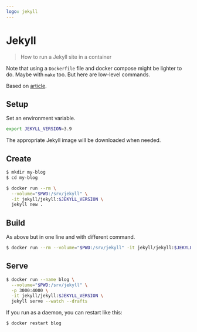 ```yaml
---
logo: jekyll
---
```

# Jekyll
> How to run a Jekyll site in a container

Note that using a `Dockerfile` file and docker compose might be lighter to do. Maybe with `make` too. But here are low-level commands.


Based on [article](https://ddewaele.github.io/running-jekyll-in-docker/).


## Setup

Set an environment variable.

```sh
export JEKYLL_VERSION=3.9
```

The appropriate Jekyll image will be downloaded when needed.


## Create

```sh
$ mkdir my-blog
$ cd my-blog

$ docker run --rm \
  --volume="$PWD:/srv/jekyll" \
  -it jekyll/jekyll:$JEKYLL_VERSION \
  jekyll new .
```


## Build

As above but in one line and with different command.

```sh
$ docker run --rm --volume="$PWD:/srv/jekyll" -it jekyll/jekyll:$JEKYLL_VERSION jekyll build
```


## Serve

```sh
$ docker run --name blog \
  --volume="$PWD:/srv/jekyll" \
  -p 3000:4000 \
  -it jekyll/jekyll:$JEKYLL_VERSION \
  jekyll serve --watch --drafts
```

If you run as a daemon, you can restart like this:

```sh
$ docker restart blog
```
